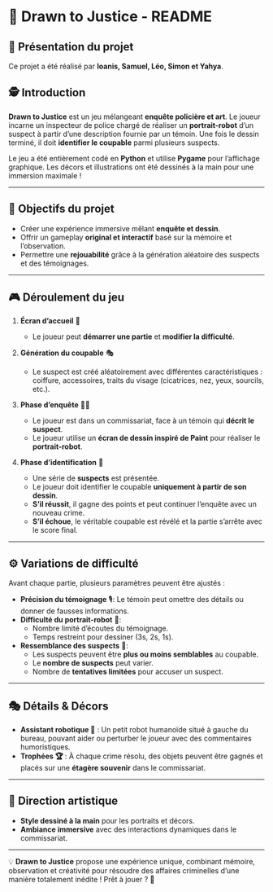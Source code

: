 # 🎨 Drawn to Justice - README  

## 📌 Présentation du projet  
Ce projet a été réalisé par **Ioanis, Samuel, Léo, Simon et Yahya**.  

## 🕵️ Introduction  
**Drawn to Justice** est un jeu mélangeant **enquête policière et art**. Le joueur incarne un inspecteur de police chargé de réaliser un **portrait-robot** d’un suspect à partir d’une description fournie par un témoin. Une fois le dessin terminé, il doit **identifier le coupable** parmi plusieurs suspects.  

Le jeu a été entièrement codé en **Python** et utilise **Pygame** pour l’affichage graphique. Les décors et illustrations ont été dessinés à la main pour une immersion maximale !  

---

## 🎯 Objectifs du projet  
- Créer une expérience immersive mêlant **enquête et dessin**.  
- Offrir un gameplay **original et interactif** basé sur la mémoire et l’observation.  
- Permettre une **rejouabilité** grâce à la génération aléatoire des suspects et des témoignages.  

---

## 🎮 Déroulement du jeu  

1. **Écran d’accueil** 📜  
   - Le joueur peut **démarrer une partie** et **modifier la difficulté**.  

2. **Génération du coupable** 🎭  
   - Le suspect est créé aléatoirement avec différentes caractéristiques : coiffure, accessoires, traits du visage (cicatrices, nez, yeux, sourcils, etc.).  

3. **Phase d’enquête** 🕵️‍♂️  
   - Le joueur est dans un commissariat, face à un témoin qui **décrit le suspect**.  
   - Le joueur utilise un **écran de dessin inspiré de Paint** pour réaliser le **portrait-robot**.  

4. **Phase d’identification** 👀  
   - Une série de **suspects** est présentée.  
   - Le joueur doit identifier le coupable **uniquement à partir de son dessin**.  
   - **S’il réussit**, il gagne des points et peut continuer l’enquête avec un nouveau crime.  
   - **S’il échoue**, le véritable coupable est révélé et la partie s’arrête avec le score final.  

---

## ⚙️ Variations de difficulté  
Avant chaque partie, plusieurs paramètres peuvent être ajustés :  
- **Précision du témoignage** 🎙️: Le témoin peut omettre des détails ou donner de fausses informations.  
- **Difficulté du portrait-robot** 🎨:  
  - Nombre limité d’écoutes du témoignage.  
  - Temps restreint pour dessiner (3s, 2s, 1s).  
- **Ressemblance des suspects** 🧐:  
  - Les suspects peuvent être **plus ou moins semblables** au coupable.  
  - Le **nombre de suspects** peut varier.  
  - Nombre de **tentatives limitées** pour accuser un suspect.  

---

## 🎭 Détails & Décors  
- **Assistant robotique 🤖** : Un petit robot humanoïde situé à gauche du bureau, pouvant aider ou perturber le joueur avec des commentaires humoristiques.  
- **Trophées 🏆** : À chaque crime résolu, des objets peuvent être gagnés et placés sur une **étagère souvenir** dans le commissariat.  

---

## 🎨 Direction artistique  
- **Style dessiné à la main** pour les portraits et décors.  
- **Ambiance immersive** avec des interactions dynamiques dans le commissariat.  

---

💡 **Drawn to Justice** propose une expérience unique, combinant mémoire, observation et créativité pour résoudre des affaires criminelles d’une manière totalement inédite ! Prêt à jouer ? 🚀
